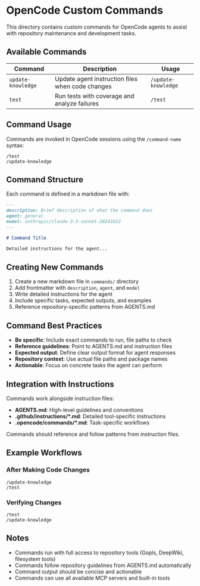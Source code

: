 # OpenCode Custom Commands

This directory contains custom commands for OpenCode agents to assist with repository maintenance and development tasks.

## Available Commands

| Command | Description | Usage |
|---------|-------------|-------|
| `update-knowledge` | Update agent instruction files when code changes | `/update-knowledge` |
| `test` | Run tests with coverage and analyze failures | `/test` |

## Command Usage

Commands are invoked in OpenCode sessions using the `/command-name` syntax:

```
/test
/update-knowledge
```

## Command Structure

Each command is defined in a markdown file with:

```markdown
---
description: Brief description of what the command does
agent: general
model: anthropic/claude-3-5-sonnet-20241022
---

# Command Title

Detailed instructions for the agent...
```

## Creating New Commands

1. Create a new markdown file in `commands/` directory
2. Add frontmatter with `description`, `agent`, and `model`
3. Write detailed instructions for the agent
4. Include specific tasks, expected outputs, and examples
5. Reference repository-specific patterns from AGENTS.md

## Command Best Practices

- **Be specific**: Include exact commands to run, file paths to check
- **Reference guidelines**: Point to AGENTS.md and instruction files
- **Expected output**: Define clear output format for agent responses
- **Repository context**: Use actual file paths and package names
- **Actionable**: Focus on concrete tasks the agent can perform

## Integration with Instructions

Commands work alongside instruction files:

- **AGENTS.md**: High-level guidelines and conventions
- **.github/instructions/*.md**: Detailed tool-specific instructions
- **.opencode/commands/*.md**: Task-specific workflows

Commands should reference and follow patterns from instruction files.

## Example Workflows

### After Making Code Changes
```
/update-knowledge
/test
```

### Verifying Changes
```
/test
/update-knowledge
```

## Notes

- Commands run with full access to repository tools (Gopls, DeepWiki, filesystem tools)
- Commands follow repository guidelines from AGENTS.md automatically
- Command output should be concise and actionable
- Commands can use all available MCP servers and built-in tools
